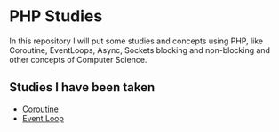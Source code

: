 # PHP Studies

In this repository I will put some studies and concepts using PHP, like Coroutine, EventLoops, Async, Sockets blocking and non-blocking and other concepts of Computer Science.

## Studies I have been taken

- [Coroutine](https://github.com/lipeRefosco/coroutine-in-php)
- [Event Loop](https://github.com/lipeRefosco/php-studies/tree/main/eventloop)